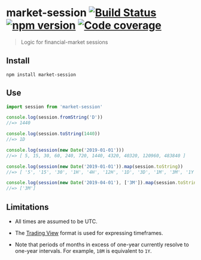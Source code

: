 # market-session [![Build Status](https://travis-ci.org/strong-roots-capital/market-session.svg?branch=master)](https://travis-ci.org/strong-roots-capital/market-session) [![npm version](https://img.shields.io/npm/v/market-session.svg)](https://npmjs.org/package/market-session) [![Code coverage](https://img.shields.io/codecov/c/github/strong-roots-capital/market-session.svg)](https://codecov.io/gh/strong-roots-capital/market-session)

> Logic for financial-market sessions

## Install

``` shell
npm install market-session
```

## Use

``` typescript
import session from 'market-session'

console.log(session.fromString('D'))
//=> 1440

console.log(session.toString(1440))
//=> 1D

console.log(session(new Date('2019-01-01')))
//=> [ 5, 15, 30, 60, 240, 720, 1440, 4320, 40320, 120960, 483840 ]

console.log(session(new Date('2019-01-01')).map(session.toString))
//=> [ '5', '15', '30', '1H', '4H', '12H', '1D', '3D', '1M', '3M', '1Y' ]

console.log(session(new Date('2019-04-01'), ['3M']).map(session.toString))
//=> ['3M']
```

## Limitations

- All times are assumed to be UTC.

- The [Trading View](https://www.tradingview.com) format is used for expressing timeframes.

- Note that periods of months in excess of one-year currently resolve
  to one-year intervals. For example, `18M` is equivalent to `1Y`.
